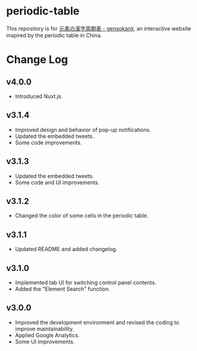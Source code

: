 # periodic-table

This repository is for [元素の漢字周期表 - gensokanji](https://gensokanji.netlify.app/periodic-table), an interactive website inspired by the periodic table in China.

# Change Log

## v4.0.0
* Introduced Nuxt.js.

## v3.1.4
* Improved design and behavior of pop-up notifications.
* Updated the embedded tweets.
* Some code improvements.

## v3.1.3
* Updated the embedded tweets.
* Some code and UI improvements.

## v3.1.2
* Changed the color of some cells in the periodic table.

## v3.1.1
* Updated README and added changelog.

## v3.1.0
* Implemented tab UI for switching control panel contents.
* Added the "Element Search" function.

## v3.0.0
* Improved the development environment and revised the coding to improve maintainability.
* Applied Google Analytics.
* Some UI improvements.

